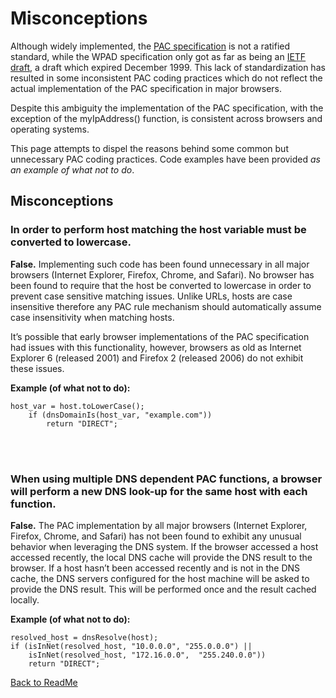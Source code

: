 # Misconceptions

Although widely implemented, the [PAC specification](https://github.com/mdries-zs/findproxyforurl/blob/main/Support/netscape_documentation.md) is not a ratified standard, while the WPAD specification only got as far as being an [IETF draft](http://tools.ietf.org/html/draft-ietf-wrec-wpad-01), a draft which expired December 1999. This lack of standardization has resulted in some inconsistent PAC coding practices which do not reflect the actual implementation of the PAC specification in major browsers.

Despite this ambiguity the implementation of the PAC specification, with the exception of the myIpAddress() function, is consistent across browsers and operating systems.

This page attempts to dispel the reasons behind some common but unnecessary PAC coding practices. Code examples have been provided *as an example of what not to do*.

## Misconceptions

### In order to perform host matching the host variable must be converted to lowercase.

**False.** Implementing such code has been found unnecessary in all major browsers (Internet Explorer, Firefox, Chrome, and Safari).
No browser has been found to require that the host be converted to lowercase in order to prevent case sensitive matching issues. Unlike URLs, hosts are case insensitive therefore any PAC rule mechanism should automatically assume case insensitivity when matching hosts.

It’s possible that early browser implementations of the PAC specification had issues with this functionality, however, browsers as old as Internet Explorer 6 (released 2001) and Firefox 2 (released 2006) do not exhibit these issues.

**Example (of what not to do):**

	host_var = host.toLowerCase();
		if (dnsDomainIs(host_var, "example.com"))
			return "DIRECT";

<br><br>

### When using multiple DNS dependent PAC functions, a browser will perform a new DNS look-up for the same host with each function.
**False.** The PAC implementation by all major browsers (Internet Explorer, Firefox, Chrome, and Safari) has not been found to exhibit any unusual behavior when leveraging the DNS system.
If the browser accessed a host accessed recently, the local DNS cache will provide the DNS result to the browser. If a host hasn’t been accessed recently and is not in the DNS cache, the DNS servers configured for the host machine will be asked to provide the DNS result. This will be performed once and the result cached locally.

**Example (of what not to do):**

	resolved_host = dnsResolve(host);
	if (isInNet(resolved_host, "10.0.0.0", "255.0.0.0") || 
		isInNet(resolved_host, "172.16.0.0",  "255.240.0.0"))
		return "DIRECT";

[Back to ReadMe](https://github.com/mdries-zs/findproxyforurl/blob/main/README.md)
